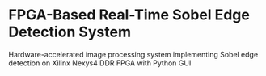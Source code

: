 # FPGA-Based Real-Time Sobel Edge Detection System
 Hardware-accelerated image processing system implementing Sobel edge detection on Xilinx Nexys4 DDR FPGA with Python GUI
